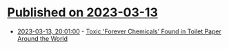 # [Published on 2023-03-13](index.md)

* [2023-03-13, 20:01:00](https://science.slashdot.org/story/23/03/13/1746205/toxic-forever-chemicals-found-in-toilet-paper-around-the-world?utm_source=rss1.0mainlinkanon&utm_medium=feed) - [Toxic 'Forever Chemicals' Found in Toilet Paper Around the World](https://science.slashdot.org/story/23/03/13/1746205/toxic-forever-chemicals-found-in-toilet-paper-around-the-world?utm_source=rss1.0mainlinkanon&utm_medium=feed)
